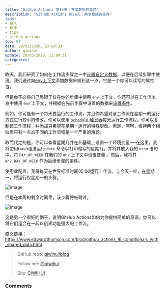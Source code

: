 ```yaml
---
title: "GitHub Actions 第16天：共享数据的条件"
description: "GitHub Actions 第16天：共享数据的条件"
tags: 
- 技术
- 翻译
- tips
- github actions
top: 99
date: 29/03/2020, 23:00:31
author: qiwihui
update: 29/03/2020, 23:00:31
categories: 
---
```


昨天，我们研究了如何在工作流步骤之一中[设置自定义数据](https://qiwihui.com/qiwihui-blog-98/)，以便在后续步骤中使用。我们通过向[env上下文](https://help.github.com/en/actions/automating-your-workflow-with-github-actions/contexts-and-expression-syntax-for-github-actions#contexts)添加数据来做到这一点，它是一个你可以读写的属性包。

但是你不必将自己局限于仅在你的步骤中使用 `env` 上下文。你还可以在工作流本身中使用 `env` 上下文，并根据在先前步骤中设置的数据来[设置条件](https://qiwihui.com/qiwihui-blog-96/)。

例如，你可能有一个每天要运行的工作流，并且你希望对该工作流在星期一的运行方式进行较小的修改。你可以使用 [`schedule` 触发器](https://help.github.com/en/actions/automating-your-workflow-with-github-actions/workflow-syntax-for-github-actions#onschedule)每天运行工作流程。你可以复制该工作流程，并添加只希望在星期一运行的特殊更改。但是，呵呵，维持两个相似但只有一点点不同的工作流程是一个严重的难题。

<!--more-->

取而代之的是，你可以查看星期几并在此基础上设置一个环境变量──在这里，我将使用bash语法运行 `date` 命令以打印缩写的星期几，并将其放入我的 `echo` 语句中，将 `DAY_OF_WEEK` 在我们的 `env` 上下文中设置变量 。然后，我将其 `env.DAY_OF_WEEK` 作为后续步骤的条件。

<script src="https://gist.github.com/ethomson/c241fcd622172139ccaae0ab8088c75c.js"></script>

使用此配置，我将每天在世界标准时间05:00运行工作流。与今天一样，在星期一，将运行仅星期一的步骤。

![image](https://user-images.githubusercontent.com/3297411/77852191-d8776280-720f-11ea-99f0-a50f64ceabd6.png)

但是在本周的剩余时间里，该步骤将被跳过。

![image](https://user-images.githubusercontent.com/3297411/77852197-dca38000-720f-11ea-8aa0-9ccfab150f3a.png)

这是另一个很好的例子，说明GitHub Actions如何为你提供简单的原语，你可以将它们组合在一起以创建功能强大的工作流。

原文链接：https://www.edwardthomson.com/blog/github_actions_16_conditionals_with_shared_data.html

> GitHub repo: [qiwihui/blog](https://github.com/qiwihui/blog)
>
> Follow me: [@qiwihui](https://github.com/qiwihui)
>
> Site: [QIWIHUI](https://qiwihui.com)


### Comments


